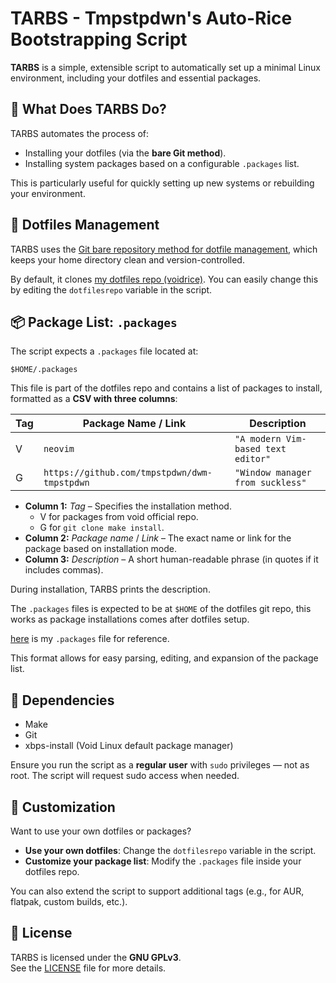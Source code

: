 # TARBS - Tmpstpdwn's Auto-Rice Bootstrapping Script

**TARBS** is a simple, extensible script to automatically set up a minimal Linux environment, including your dotfiles and essential packages.

## 🚀 What Does TARBS Do?

TARBS automates the process of:

- Installing your dotfiles (via the **bare Git method**).
- Installing system packages based on a configurable `.packages` list.

This is particularly useful for quickly setting up new systems or rebuilding your environment.

## 📁 Dotfiles Management

TARBS uses the [Git bare repository method for dotfile management](https://www.atlassian.com/git/tutorials/dotfiles), which keeps your home directory clean and version-controlled.

By default, it clones [my dotfiles repo (voidrice)](https://github.com/tmpstpdwn/.dotfiles). You can easily change this by editing the `dotfilesrepo` variable in the script.

## 📦 Package List: `.packages`

The script expects a `.packages` file located at:

```
$HOME/.packages
```

This file is part of the dotfiles repo and contains a list of packages to install, formatted as a **CSV with three columns**:

| Tag | Package Name / Link | Description |
|-----|---------------|-------------|
| V | `neovim` | `"A modern Vim-based text editor"` |
| G | `https://github.com/tmpstpdwn/dwm-tmpstpdwn` | `"Window manager from suckless"` |

- **Column 1:** _Tag_ – Specifies the installation method.
  - V for packages from void official repo.
  - G for `git clone make install`.
- **Column 2:** _Package name_ / _Link_ – The exact name or link for the package based on installation mode.
- **Column 3:** _Description_ – A short human-readable phrase (in quotes if it includes commas).

During installation, TARBS prints the description.

The `.packages` files is expected to be at `$HOME` of the dotfiles git repo, this works
as package installations comes after dotfiles setup.

[here](https://raw.githubusercontent.com/tmpstpdwn/.dotfiles/refs/heads/main/.packages) is my `.packages` file for reference.

This format allows for easy parsing, editing, and expansion of the package list.

## 🧪 Dependencies

- Make
- Git
- xbps-install (Void Linux default package manager)

Ensure you run the script as a **regular user** with `sudo` privileges — not as root. The script will request sudo access when needed.

## 🔧 Customization

Want to use your own dotfiles or packages?

- **Use your own dotfiles**: Change the `dotfilesrepo` variable in the script.
- **Customize your package list**: Modify the `.packages` file inside your dotfiles repo.

You can also extend the script to support additional tags (e.g., for AUR, flatpak, custom builds, etc.).

## 📝 License

TARBS is licensed under the **GNU GPLv3**.  
See the [LICENSE](LICENSE) file for more details.
